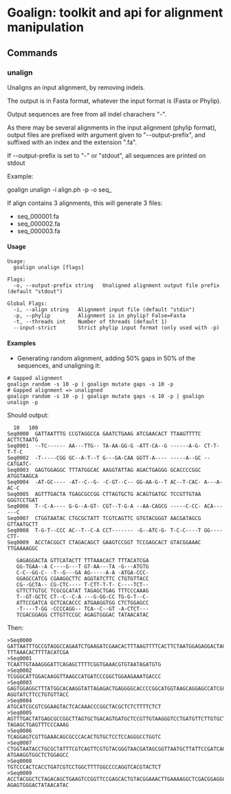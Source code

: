# Goalign: toolkit and api for alignment manipulation

## Commands

### unalign
Unaligns an input alignment, by removing indels.

The output is in Fasta format, whatever the input format is (Fasta or Phylip).

Output sequences are free from all indel charachers "-".

As there may be several alignments in the input alignment (phylip format), output files are prefixed with argument given to "--output-prefix", and suffixed with an index and the extension ".fa".

If --output-prefix is set to "-" or "stdout", all sequences are printed on stdout

Example:

goalign unalign -i align.ph -p -o seq_

If align contains 3 alignments, this will generate 3 files:
* seq_000001.fa
* seq_000002.fa
* seq_000003.fa

#### Usage
```
Usage:
  goalign unalign [flags]

Flags:
  -o, --output-prefix string   Unaligned alignment output file prefix (default "stdout")

Global Flags:
  -i, --align string   Alignment input file (default "stdin")
  -p, --phylip         Alignment is in phylip? False=Fasta
  -t, --threads int    Number of threads (default 1)
  --input-strict       Strict phylip input format (only used with -p)
```

#### Examples

* Generating random alignment, adding 50% gaps in 50% of the sequences, and unaligning it:
```
# Gapped alignment
goalign random -s 10 -p | goalign mutate gaps -s 10 -p
# Gapped alignment => unaligned
goalign random -s 10 -p | goalign mutate gaps -s 10 -p | goalign unalign -p
```
Should output:
```
  10   100
Seq0000  GATTAATTTG CCGTAGGCCA GAATCTGAAG ATCGAACACT TTAAGTTTTC ACTTCTAATG
Seq0001  --TC------ AA---TTG-- TA-AA-GG-G -ATT-CA--G ------A-G- CT-T-T-T-C
Seq0002  -T-----CGG GC--A-T--T G---GA-CAA GGTT-A---- -----A--GC --CATGATC-
Seq0003  GAGTGGAGGC TTTATGGCAC AAGGTATTAG AGACTGAGGG GCACCCCGGC ATGGTAAGCA
Seq0004  -AT-GC---- -AT--C--G- -C-GT--C-- GG-AA-G--T AC--T-CAC- A---A-AC-C
Seq0005  AGTTTGACTA TGAGCGCCGG CTTAGTGCTG ACAGTGATGC TCCGTTGTAA GGGTCCTGAT
Seq0006  T--C-A---- G-G--A-GT- CGT--T-G-A --AA-CAGCG -----C-CC- ACA------C
Seq0007  CTGGTAATAC CTGCGCTATT TCGTCAGTTC GTGTACGGGT AACGATAGCG GTTAATGCTT
Seq0008  T-G-T--CCC AC--T--C-A CCT------- -G--ATC-G- T-C-C----T GG----CTT-
Seq0009  ACCTACGGCT CTAGACAGCT GAAGTCCGGT TCCGAGCACT GTACGGAAAC TTGAAAAGGC

   GAGAGGACTA GTTCATACTT TTTAAACACT TTTACATCGA
   GG-TGAA--A C----G---T GT-AA---TA -G---ATGTG
   C-C--GG-C- -T--G---GA AG-----A-A -ATGA-CCC-
   GGAGCCATCG CGAAGGCTTC AGGTATCTTC CTGTGTTACC
   CG--GCTA-- CG-CTC---- T-CTT-T-T- C----TCT--
   GTTCTTGTGC TCGCGCATAT TAGAGCTGAG TTTCCCAAAG
   T--GT-GCTC CT--C--C-A ---G-GG-CC TG-G-T--C-
   ATTCCGATCA GCTCACACCC ATGAAGGTGG CTCTGGAGCC
   -T----T-GG -CCCCAGG-- TCA--C--GT -A-CTCT---
   TCGACGGAGG CTTGTTCCGC AGAGTGGGAC TATAACATAC
```

Then:
```
>Seq0000
GATTAATTTGCCGTAGGCCAGAATCTGAAGATCGAACACTTTAAGTTTTCACTTCTAATGGAGAGGACTAGTTCATACTT
TTTAAACACTTTTACATCGA
>Seq0001
TCAATTGTAAAGGGATTCAGAGCTTTTCGGTGAAACGTGTAATAGATGTG
>Seq0002
TCGGGCATTGGACAAGGTTAAGCCATGATCCCGGCTGGAAGAAATGACCC
>Seq0003
GAGTGGAGGCTTTATGGCACAAGGTATTAGAGACTGAGGGGCACCCCGGCATGGTAAGCAGGAGCCATCGCGAAGGCTTC
AGGTATCTTCCTGTGTTACC
>Seq0004
ATGCATCGCGTCGGAAGTACTCACAAACCCGGCTACGCTCTCTTTTCTCT
>Seq0005
AGTTTGACTATGAGCGCCGGCTTAGTGCTGACAGTGATGCTCCGTTGTAAGGGTCCTGATGTTCTTGTGCTCGCGCATAT
TAGAGCTGAGTTTCCCAAAG
>Seq0006
TCAGGAGTCGTTGAAACAGCGCCCACACTGTGCTCCTCCAGGGCCTGGTC
>Seq0007
CTGGTAATACCTGCGCTATTTCGTCAGTTCGTGTACGGGTAACGATAGCGGTTAATGCTTATTCCGATCAGCTCACACCC
ATGAAGGTGGCTCTGGAGCC
>Seq0008
TGTCCCACTCACCTGATCGTCCTGGCTTTTGGCCCCAGGTCACGTACTCT
>Seq0009
ACCTACGGCTCTAGACAGCTGAAGTCCGGTTCCGAGCACTGTACGGAAACTTGAAAAGGCTCGACGGAGGCTTGTTCCGC
AGAGTGGGACTATAACATAC
```
